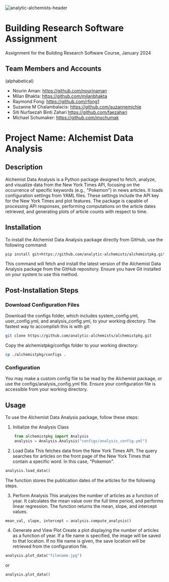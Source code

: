 ![analytic-alchemists-header](https://github.com/analytic-alchemists/alchemistpkg/assets/3884360/306b0521-2aa1-4cb4-b90b-58a7177fead1)
# Building Research Software Assignment
Assignment for the Building Research Software Course, January 2024

## Team Members and Accounts
(alphabetical)
- Nourin Aman: https://github.com/nourinaman
- Milan Bhakta: https://github.com/milanbhakta
- Raymond Fong: https://github.com/rfong1
- Suzanne M Chalambalacis: https://github.com/suzannemichie
- Siti Nurfaezah Binti Zahari https://github.com/faezahari
- Michael Schumaker: https://github.com/mschumak

# Project Name: Alchemist Data Analysis

## Description

Alchemist Data Analysis is a Python package designed to fetch, analyze, and visualize data from the New York Times API, focusing on the occurrence of specific keywords (e.g., "Pokemon") in news articles. It loads configuration settings from YAML files. These settings include the API key for the New York Times and plot features. The package is capable of processing API responses, performing computations on the article dates retrieved, and generating plots of article counts with respect to time.

## Installation

To install the Alchemist Data Analysis package directly from GitHub, use the following command:
```bash
pip install git+https://github.com/analytic-alchemists/alchemistpkg.git
```
This command will fetch and install the latest version of the Alchemist Data Analysis package from the GitHub repository. Ensure you have Git installed on your system to use this method.

## Post-Installation Steps

### Download Configuration Files

Download the configs folder, which includes system_config.yml, user_config.yml, and analysis_config.yml, to your working directory. 
The fastest way to accomplish this is with git:
```bash
git clone https://github.com/analytic-alchemists/alchemistpkg.git
```

Copy the alchemistpkg/configs folder to your working directory:
```bash
cp ./alchemistpkg/configs .
```

### Configuration

You may make a custom config file to be read by the Alchemist package, or use the configs/analysis_config.yml file. Ensure your configuration file is accessible from your working directory.

## Usage
To use the Alchemist Data Analysis package, follow these steps:

1. Initialize the Analysis Class
```python
    from alchemistpkg import Analysis
    analysis = Analysis.Analysis("configs/analysis_config.yml")   
```

2. Load Data
This fetches data from the New York Times API. The query searches for articles on the front page
of the New York Times that contain a specific word. In this case, "Pokemon".
```python
analysis.load_data()
```
The function stores the publication dates of the articles for the following steps.

3. Perform Analysis
This analyzes the number of articles as a function of year. It calculates the mean value over
the full time period, and performs linear regression.
The function returns the mean, slope, and intercept values.
```python
mean_val, slope, intercept = analysis.compute_analysis()
```

4. Generate and View Plot
Create a plot displaying the number of articles as a function of year.
If a file name is specified, the image will be saved to that location. If no file name
is given, the save location will be retrieved from the configuration file.
```python
analysis.plot_data("filename.jpg")
```
or
```python
analysis.plot_data()
```
